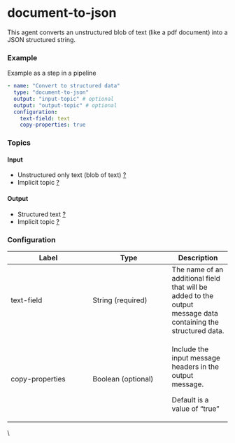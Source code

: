 # document-to-json

This agent converts an unstructured blob of text (like a pdf document) into a JSON structured string.

### Example

Example as a step in a pipeline

```yaml
- name: "Convert to structured data"
  type: "document-to-json"
  output: "input-topic" # optional
  output: "output-topic" # optional
  configuration:
    text-field: text
    copy-properties: true
```

### Topics

#### **Input**

* Unstructured only text (blob of text) [?](../agent-messaging.md#implicit-input-and-output-topics)
* Implicit topic [?](../agent-messaging.md#implicit-input-and-output-topics)

#### **Output**

* Structured text [?](../agent-messaging.md#implicit-input-and-output-topics)
* Implicit topic [?](../agent-messaging.md#implicit-input-and-output-topics)

### **Configuration**

<table><thead><tr><th width="171.33333333333331">Label</th><th width="165">Type</th><th>Description</th></tr></thead><tbody><tr><td>text-field</td><td>String (required)</td><td>The name of an additional field that will be added to the output message data containing the structured data.</td></tr><tr><td>copy-properties</td><td>Boolean (optional)</td><td><p>Include the input message headers in the output message.<br></p><p>Default is a value of “true”</p></td></tr></tbody></table>

\
